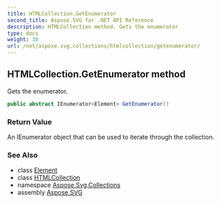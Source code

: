 ```yaml
---
title: HTMLCollection.GetEnumerator
second_title: Aspose.SVG for .NET API Reference
description: HTMLCollection method. Gets the enumerator
type: docs
weight: 30
url: /net/aspose.svg.collections/htmlcollection/getenumerator/
---
```

## HTMLCollection.GetEnumerator method

Gets the enumerator.

```csharp
public abstract IEnumerator<Element> GetEnumerator()
```

### Return Value

An IEnumerator object that can be used to iterate through the collection.

### See Also

* class [Element](../../../aspose.svg.dom/element/)
* class [HTMLCollection](../)
* namespace [Aspose.Svg.Collections](../../../aspose.svg.collections/)
* assembly [Aspose.SVG](../../../)
